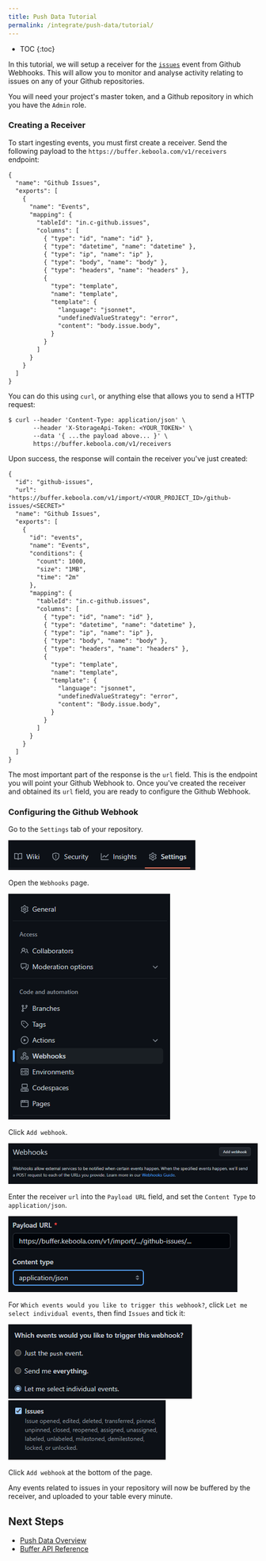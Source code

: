 ```yaml
---
title: Push Data Tutorial
permalink: /integrate/push-data/tutorial/
---
```


* TOC
{:toc}


In this tutorial, we will setup a receiver for the [`issues`](https://docs.github.com/developers/webhooks-and-events/webhooks/webhook-events-and-payloads#issues) event from Github Webhooks. This will allow you to monitor and analyse activity relating to issues on any of your Github repositories.

You will need your project's master token, and a Github repository in which you have the `Admin` role.

### Creating a Receiver

To start ingesting events, you must first create a receiver. Send the following payload to the `https://buffer.keboola.com/v1/receivers` endpoint:
```
{
  "name": "Github Issues",
  "exports": [
    {
      "name": "Events",
      "mapping": {
        "tableId": "in.c-github.issues",
        "columns": [
          { "type": "id", "name": "id" },
          { "type": "datetime", "name": "datetime" },
          { "type": "ip", "name": "ip" },
          { "type": "body", "name": "body" },
          { "type": "headers", "name": "headers" },
          {
            "type": "template",
            "name": "template",
            "template": {
              "language": "jsonnet",
              "undefinedValueStrategy": "error",
              "content": "body.issue.body",
            }
          }
        ]
      }
    }
  ]
}
```

You can do this using `curl`, or anything else that allows you to send a HTTP request:
```
$ curl --header 'Content-Type: application/json' \
       --header 'X-StorageApi-Token: <YOUR_TOKEN>' \
       --data '{ ...the payload above... }' \
       https://buffer.keboola.com/v1/receivers
```

Upon success, the response will contain the receiver you've just created:
```
{
  "id": "github-issues",
  "url": "https://buffer.keboola.com/v1/import/<YOUR_PROJECT_ID>/github-issues/<SECRET>"
  "name": "Github Issues",
  "exports": [
    {
      "id": "events",
      "name": "Events",
      "conditions": {
        "count": 1000,
        "size": "1MB",
        "time": "2m"
      },
      "mapping": {
        "tableId": "in.c-github.issues",
        "columns": [
          { "type": "id", "name": "id" },
          { "type": "datetime", "name": "datetime" },
          { "type": "ip", "name": "ip" },
          { "type": "body", "name": "body" },
          { "type": "headers", "name": "headers" },
          {
            "type": "template",
            "name": "template",
            "template": {
              "language": "jsonnet",
              "undefinedValueStrategy": "error",
              "content": "Body.issue.body",
            }
          }
        ]
      }
    }
  ]
}
```

The most important part of the response is the `url` field. This is the endpoint you will point your Github Webhook to. Once you've created the receiver and obtained its `url` field, you are ready to configure the Github Webhook.

### Configuring the Github Webhook

Go to the `Settings` tab of your repository.

![Github repository tabs](./gh-tabs.png)

Open the `Webhooks` page.

![Github settings pages](./gh-settings-webhook.png)

Click `Add webhook`.

![Github add webhook](./gh-settings-webhook-add.png)

Enter the receiver `url` into the `Payload URL` field, and set the `Content Type` to `application/json`.

![Github webhook form](./gh-settings-webhook-form.png)

For `Which events would you like to trigger this webhook?`, click `Let me select individual events`, then find `Issues` and tick it:

![Github webhook let me select individual events selected](./gh-settings-webhook-individual-events.png)
![Github webhook issues checkbox selected](./gh-settings-webhook-issues.png)

Click `Add webhook` at the bottom of the page.

Any events related to issues in your repository will now be buffered by the receiver, and uploaded to your table every minute.

## Next Steps
- [Push Data Overview](/integrate/push-data/overview/)
- [Buffer API Reference](https://buffer.keboola.com/v1/documentation/)
